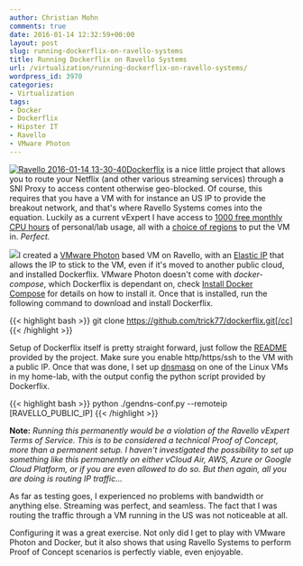 ```yaml
---
author: Christian Mohn
comments: true
date: 2016-01-14 12:32:59+00:00
layout: post
slug: running-dockerflix-on-ravello-systems
title: Running Dockerflix on Ravello Systems
url: /virtualization/running-dockerflix-on-ravello-systems/
wordpress_id: 3970
categories:
- Virtualization
tags:
- Docker
- Dockerflix
- Hipster IT
- Ravello
- VMware Photon
---
```


[![Ravello 2016-01-14 13-30-40](/img/Ravello-2016-01-14-13-30-40-300x141.png)Dockerflix](https://github.com/trick77/dockerflix) is a nice little project that allows you to route your Netflix (and other various streaming services) through a SNI Proxy to access content otherwise geo-blocked. Of course, this requires that you have a VM with for instance an US IP to provide the breakout network, and that's where Ravello Systems comes into the equation. Luckily as a current vExpert I have access to [1000 free monthly CPU hours](http://vninja.net/virtualization/ravello/) of personal/lab usage, all with a [choice of regions](https://support.ravellosystems.com/hc/en-us/articles/215793017) to put the VM in. _Perfect._

<!--more-->


[![](/img/unnamed.png)](http://go.ravellosystems.com/d80sH0DKRI0UC00C56040C0)I created a [VMware Photon](https://vmware.github.io/photon/) based VM on Ravello, with an [Elastic IP](https://www.ravellosystems.com/blog/providing-external-access-application-elastic-ip-addressing/) that allows the IP to stick to the VM, even if it's moved to another public cloud,  and installed Dockerflix. VMware Photon doesn't come with _docker-compose_, which Dockerflix is dependant on, check [Install Docker Compose](https://docs.docker.com/compose/install/) for details on how to install it. Once that is installed, run the following command to download and install Dockerflix.

{{< highlight bash >}}
git clone https://github.com/trick77/dockerflix.git[/cc]
{{< /highlight >}}

Setup of Dockerflix itself is pretty straight forward, just follow the [README](https://github.com/trick77/dockerflix/blob/master/README.md) provided by the project. Make sure you enable http/https/ssh to the VM with a public IP. Once that was done, I set up [dnsmasq](http://www.thekelleys.org.uk/dnsmasq/doc.html) on one of the Linux VMs in my home-lab, with the output config the python script provided by Dockerflix.

{{< highlight bash >}}
python ./gendns-conf.py --remoteip [RAVELLO_PUBLIC_IP]
{{< /highlight >}}


**Note:** _Running this permanently would be a violation of the Ravello vExpert Terms of Service. This is to be considered a technical Proof of Concept, more than a permanent setup. I haven't investigated the possibility to set up something like this permanently on either vCloud Air, AWS, Azure or Google Cloud Platform, or if you are even allowed to do so. But then again, all you are doing is routing IP traffic..._

As far as testing goes, I experienced no problems with bandwidth or anything else. Streaming was perfect, and seamless. The fact that I was routing the traffic through a VM running in the US was not noticeable at all.

Configuring it was a great exercise. Not only did I get to play with VMware Photon and Docker, but it also shows that using Ravello Systems to perform Proof of Concept scenarios is perfectly viable, even enjoyable.
